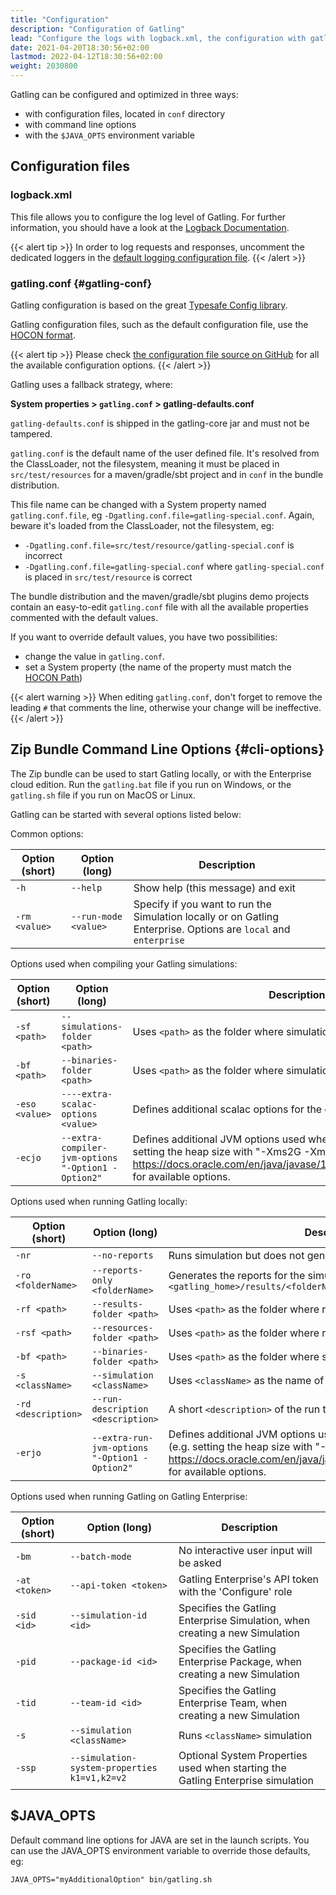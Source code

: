 ```yaml
---
title: "Configuration"
description: "Configuration of Gatling"
lead: "Configure the logs with logback.xml, the configuration with gatling.conf, and the zip bundle command options"
date: 2021-04-20T18:30:56+02:00
lastmod: 2022-04-12T18:30:56+02:00
weight: 2030800
---
```


Gatling can be configured and optimized in three ways:

* with configuration files, located in `conf` directory
* with command line options
* with the `$JAVA_OPTS` environment variable

## Configuration files

### logback.xml

This file allows you to configure the log level of Gatling.
For further information, you should have a look at the [Logback Documentation](http://logback.qos.ch/manual/index.html).

{{< alert tip >}}
In order to log requests and responses, uncomment the dedicated loggers in the [default logging configuration file](https://github.com/gatling/gatling/blob/main/gatling-core/src/main/resources/logback.dummy).
{{< /alert >}}

### gatling.conf {#gatling-conf}

Gatling configuration is based on the great [Typesafe Config library](https://github.com/lightbend/config).

Gatling configuration files, such as the default configuration file, use the [HOCON format](https://github.com/lightbend/config/blob/master/HOCON.md).

{{< alert tip >}}
Please check [the configuration file source on GitHub](https://github.com/gatling/gatling/blob/main/gatling-core/src/main/resources/gatling-defaults.conf) for all the available configuration options.
{{< /alert >}}

Gatling uses a fallback strategy, where:

**System properties > `gatling.conf` > gatling-defaults.conf**

`gatling-defaults.conf` is shipped in the gatling-core jar and must not be tampered.

`gatling.conf` is the default name of the user defined file. It's resolved from the ClassLoader, not the filesystem, meaning it must be placed in `src/test/resources` for a maven/gradle/sbt project and in `conf` in the bundle distribution.

This file name can be changed with a System property named `gatling.conf.file`, eg `-Dgatling.conf.file=gatling-special.conf`. Again, beware it's loaded from the ClassLoader, not the filesystem, eg:

* `-Dgatling.conf.file=src/test/resource/gatling-special.conf` is incorrect
* `-Dgatling.conf.file=gatling-special.conf` where `gatling-special.conf` is placed in `src/test/resource` is correct

The bundle distribution and the maven/gradle/sbt plugins demo projects contain an easy-to-edit `gatling.conf` file with all the available properties commented with the default values.

If you want to override default values, you have two possibilities:

* change the value in `gatling.conf`.
* set a System property (the name of the property must match the [HOCON Path](https://github.com/typesafehub/config/blob/master/HOCON.md#paths-as-keys))

{{< alert warning >}}
When editing `gatling.conf`, don't forget to remove the leading `#` that comments the line, otherwise your change will be ineffective.
{{< /alert >}}

## Zip Bundle Command Line Options {#cli-options}

The Zip bundle can be used to start Gatling locally, or with the Enterprise cloud edition. Run the `gatling.bat` file if you run on Windows, or the `gatling.sh` file if you run on MacOS or Linux.

Gatling can be started with several options listed below:

Common options:

| Option (short)     | Option (long)                      | Description                                                                                        |
| --- | --- | --- |
| `-h`               | `--help`                           | Show help (this message) and exit                                                                  |
| `-rm <value>`      | `--run-mode <value>`               | Specify if you want to run the Simulation locally or on Gatling Enterprise. Options are `local` and `enterprise` |

Options used when compiling your Gatling simulations:

| Option (short)     | Option (long)                      | Description                                                                                        |
| --- | --- | --- |
| `-sf <path>`       | `--simulations-folder <path>`      | Uses `<path>` as the folder where simulations are stored                                           |
| `-bf <path>`       | `--binaries-folder <path>`         | Uses `<path>` as the folder where simulation binaries are stored                                   |
| `-eso <value>`     | `----extra-scalac-options <value>` | Defines additional scalac options for the compiler                                                 |
| `-ecjo`            | `--extra-compiler-jvm-options "-Option1 -Option2"` | Defines additional JVM options used when compiling your code (e.g. setting the heap size with "-Xms2G -Xmx4G"). See https://docs.oracle.com/en/java/javase/17/docs/specs/man/java.html for available options. |

Options used when running Gatling locally:

| Option (short)     | Option (long)                      | Description                                                                                        |
| --- | --- | --- |
| `-nr`              | `--no-reports`                     | Runs simulation but does not generate reports                                                      |
| `-ro <folderName>` | `--reports-only <folderName>`      | Generates the reports for the simulation log file located in `<gatling_home>/results/<folderName>` |
| `-rf <path>`       | `--results-folder <path>`          | Uses `<path>` as the folder where results are stored                                               |
| `-rsf <path>`      | `--resources-folder <path>`        | Uses `<path>` as the folder where resources are stored                                             |
| `-bf <path>`       | `--binaries-folder <path>`         | Uses `<path>` as the folder where simulation binaries are stored                                   |
| `-s <className>`   | `--simulation <className>`         | Uses `<className>` as the name of the simulation to be run                                         |
| `-rd <description>`| `--run-description <description>`  | A short `<description>` of the run to include in the report                                        |
| `-erjo`            | `--extra-run-jvm-options "-Option1 -Option2"` | Defines additional JVM options used when running your code locally (e.g. setting the heap size with "-Xms2G -Xmx4G"). See https://docs.oracle.com/en/java/javase/17/docs/specs/man/java.html for available options. |

Options used when running Gatling on Gatling Enterprise:

| Option (short)     | Option (long)                      | Description                                                                                        |
| --- | --- | --- |
| `-bm`              | `--batch-mode`                     | No interactive user input will be asked                                                            |
| `-at <token>`      | `--api-token <token>`              | Gatling Enterprise's API token with the 'Configure' role                                           |
| `-sid <id>`        | `--simulation-id <id>`             | Specifies the Gatling Enterprise Simulation, when creating a new Simulation                        |
|`-pid`              | `--package-id <id>`                | Specifies the Gatling Enterprise Package, when creating a new Simulation                           |
|`-tid`              | `--team-id <id>`                   | Specifies the Gatling Enterprise Team, when creating a new Simulation                              |
|`-s`                | `--simulation <className>`         | Runs `<className>` simulation                                                                      |
|`-ssp`              | `--simulation-system-properties k1=v1,k2=v2` | Optional System Properties used when starting the Gatling Enterprise simulation          |

## $JAVA_OPTS

Default command line options for JAVA are set in the launch scripts.
You can use the JAVA_OPTS environment variable to override those defaults, eg:

```console
JAVA_OPTS="myAdditionalOption" bin/gatling.sh
```

